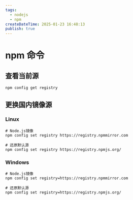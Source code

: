```yaml
---
tags:
  - nodejs
  - npm
createDateTime: 2025-01-23 16:48:13
publish: true
---
```


# npm 命令

## 查看当前源

```shell
npm config get registry
```

## 更换国内镜像源

### Linux

```shell
# Node.js镜像  
npm config set registry https://registry.npmmirror.com

# 还原默认源  
npm config set registry https://registry.npmjs.org/
```

### Windows

```shell
# Node.js镜像  
npm config set registry=https://registry.npmmirror.com

# 还原默认源  
npm config set registry=https://registry.npmjs.org/
```